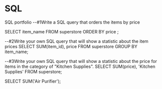 # SQL
SQL portfolio 
--#1Write a SQL query that orders the items by price

SELECT item_name
FROM superstore
ORDER BY price
;

--#2Write your own SQL query that will show a statistic about the item prices
SELECT SUM(item_id),
price
FROM superstore
GROUP BY item_name;

--#3Write your own SQL query that will show a statistic about the price for items in the category of "Kitchen Supplies".
SELECT SUM(price),
'Kitchen Supplies'
FROM superstore;

SELECT SUM('Air Purifier');
